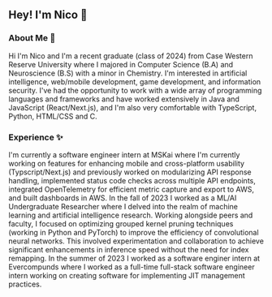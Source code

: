 ## Hey! I'm Nico 👋
### About Me 🌱
Hi I'm Nico and I'm a recent graduate (class of 2024) from Case Western Reserve University where I majored in Computer Science (B.A) and Neuroscience (B.S) with a minor in Chemistry. I'm interested in artificial intelligence, web/mobile development, game development, and information security. I've had the opportunity to work with a wide array of programming languages and frameworks and have worked extensively in Java and JavaScript (React/Next.js), and I'm also very comfortable with TypeScript, Python, HTML/CSS and C. 

### Experience ✨
I'm currently a software engineer intern at MSKai where I'm currently working on features for enhancing mobile and cross-platform usability (Typscript/Next.js) and previously worked on modularizing API response handling, implemented status code checks across multiple API endpoints, integrated OpenTelemetry for efficient metric capture and export to AWS, and built dashboards in AWS. In the fall of 2023 I worked as a ML/AI Undergraduate Researcher where I delved into the realm of machine learning and artificial intelligence research. Working alongside peers and faculty, I focused on optimizing grouped kernel pruning techniques (working in Python and PyTorch) to improve the efficiency of convolutional neural networks. This involved experimentation and collaboration to achieve significant enhancements in inference speed without the need for index remapping. In the summer of 2023 I worked as a software enginer intern at Evercompunds where I worked as a full-time full-stack software engineer intern working on creating software for implementing JIT management practices. 





<!--
**nicoguerra18/nicoguerra18** is a ✨ _special_ ✨ repository because its `README.md` (this file) appears on your GitHub profile.

Here are some ideas to get you started:

- 🔭 I’m currently working on ...
- 🌱 I’m currently learning ...
- 👯 I’m looking to collaborate on ...
- 🤔 I’m looking for help with ...
- 💬 Ask me about ...
- 📫 How to reach me: ...
- 😄 Pronouns: ...
- ⚡ Fun fact: ...
-->
